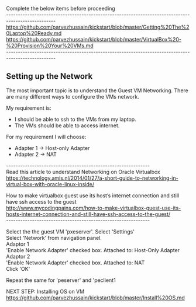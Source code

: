 
Complete the below items before proceeding <br>
--------------------------------------------------------------------------------------------------- <br>
https://github.com/parvezhussain/kickstart/blob/master/Getting%20The%20Laptop%20Ready.md <br>
https://github.com/parvezhussain/kickstart/blob/master/VirtualBox%20-%20Provision%20Your%20VMs.md <br>
--------------------------------------------------------------------------------------------------- <br>

## Setting up the Network

The most important topic is to understand the Guest VM Networking. There are many different ways to configure the VMs network.

My requirement is:

- I should be able to ssh to the VMs from my laptop.
- The VMs should be able to access internet.

For my requirement I will choose:
- Adapter 1 -> Host-only Adapter
- Adapter 2 -> NAT

------------------------------------------------------------- <br>
Read this article to understand Networking on Oracle Virtualbox <br>
https://technology.amis.nl/2014/01/27/a-short-guide-to-networking-in-virtual-box-with-oracle-linux-inside/ <br>

How to make virtualbox guest use its host’s internet connection and still have ssh access to the guest <br>
http://www.mycodingpains.com/how-to-make-virtualbox-guest-use-its-hosts-internet-connection-and-still-have-ssh-access-to-the-guest/ <br>
------------------------------------------------------------- <br>

Select the the guest VM 'pxeserver'. Select 'Settings'<br>
Select 'Network' from navigation panel.<br>
Adaptor 1<br>
'Enable Network Adapter' checked box. Attached to: Host-Only Adapter<br>
Adaptor 2<br>
'Enable Network Adapter' checked box. Attached to: NAT<br>
Click 'OK'<br>

Repeat the same for 'peserver' and 'peclient1

NEXT STEP: Installing OS on VM <br>
https://github.com/parvezhussain/kickstart/blob/master/Install%20OS.md

